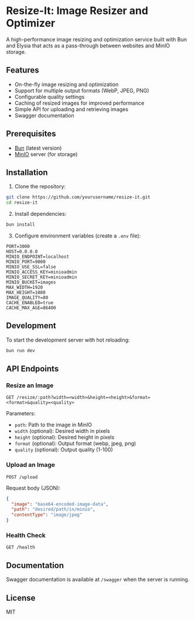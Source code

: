# Resize-It: Image Resizer and Optimizer

A high-performance image resizing and optimization service built with Bun and Elysia that acts as a pass-through between websites and MinIO storage.

## Features

- On-the-fly image resizing and optimization
- Support for multiple output formats (WebP, JPEG, PNG)
- Configurable quality settings
- Caching of resized images for improved performance
- Simple API for uploading and retrieving images
- Swagger documentation

## Prerequisites

- [Bun](https://bun.sh/) (latest version)
- [MinIO](https://min.io/) server (for storage)

## Installation

1. Clone the repository:

```bash
git clone https://github.com/yourusername/resize-it.git
cd resize-it
```

2. Install dependencies:

```bash
bun install
```

3. Configure environment variables (create a `.env` file):

```
PORT=3000
HOST=0.0.0.0
MINIO_ENDPOINT=localhost
MINIO_PORT=9000
MINIO_USE_SSL=false
MINIO_ACCESS_KEY=minioadmin
MINIO_SECRET_KEY=minioadmin
MINIO_BUCKET=images
MAX_WIDTH=1920
MAX_HEIGHT=1080
IMAGE_QUALITY=80
CACHE_ENABLED=true
CACHE_MAX_AGE=86400
```

## Development

To start the development server with hot reloading:

```bash
bun run dev
```

## API Endpoints

### Resize an Image

```
GET /resize/:path?width=<width>&height=<height>&format=<format>&quality=<quality>
```

Parameters:

- `path`: Path to the image in MinIO
- `width` (optional): Desired width in pixels
- `height` (optional): Desired height in pixels
- `format` (optional): Output format (webp, jpeg, png)
- `quality` (optional): Output quality (1-100)

### Upload an Image

```
POST /upload
```

Request body (JSON):

```json
{
  "image": "base64-encoded-image-data",
  "path": "desired/path/in/minio",
  "contentType": "image/jpeg"
}
```

### Health Check

```
GET /health
```

## Documentation

Swagger documentation is available at `/swagger` when the server is running.

## License

MIT
